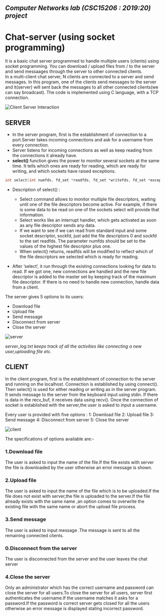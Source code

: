 ## _Computer Networks lab (CSC15206 : 2019:20) project_

# **Chat-server (using socket programming)**
It is a basic chat server programmed to handle multiple users (clients) using socket programming. You can download / upload files from / to the server and send messaages through the server to other connected clients.  
In a multi-client chat server, N clients are connected to a server and send messages. In this program, one of the clients send messages to the server and it(server) will sent back the messages to all other connected clients(we can say broadcast). The code is implemented using C language, with a TCP connection.  

![Client Server Interaction](http://vidyakv.files.wordpress.com/2011/12/cs-120-3-3341.png)

## SERVER
* In the server program, first is the establishment of connection to a port.Server takes incoming connections and ask for a username from every connection.
* Server listens for incoming connections as well as keep reading from the connections it already have. 
* **select()** function gives the power to monitor several sockets at the same time. It tells which ones are ready for reading, which are ready for writing, and which sockets have raised exceptions.
```C
int select(int numfds, fd_set *readfds, fd_set *writefds, fd_set *exceptfds, struct timeval *timeout);
```
* Description of select() :
  * Select command allows to monitor multiple file descriptors, waiting until one of the file descriptors become active.
For example, if there is some data to be read on one of the sockets select will provide that information.
  * Select works like an interrupt handler, which gets activated as soon as any file descriptor sends any data.
  * If we want to see if we can read from standard input and some socket descriptor, sockfd, just add the file descriptors 0 and sockfd to the set readfds. The parameter numfds should be set to the values of the highest file descriptor plus one. 
  * When select() returns, readfds will be modified to reflect which of the file descriptors we selected which is ready for reading. 
  
* After ‘select’, it run through the existing connections looking for data to read. If we got one, new connections are handled and the new file descriptor is added to the master set by keeping track of the maximum file descriptor. If there is no need to handle new connection, handle data from a client. 

The server gives 5 options to its users:
* Download file
* Upload file
* Send message
* Disconnect from server
* Close the server

![server](https://user-images.githubusercontent.com/37210366/64456211-4f7ec980-d10d-11e9-835d-2936bf5e607c.png)

_server_log.txt keeps track of all the activities like connecting a new user,uploading file etc._


## CLIENT
In the client program, first is the establishment of connection to the server and running on the localhost. Connection is established by using connect(). Then select() is used for either reading or writing as in the server program. It sends message to the server from the keyboard input using stdin. If there is data in the recv_buf, it receives data using recv().
Once the connection of socket is established with the server,the user is asked to input a username.

Every user is provided with five options :
1: Download file
2: Upload file
3: Send message
4: Disconnect from server
5: Close the server

![client](https://user-images.githubusercontent.com/37210366/64455790-29a4f500-d10c-11e9-818c-37a9d2b22999.png)

The specifications of options available are:-
### 1.Download file
   The user is asked to input the name of the file.If the file exists with server the file is downloaded by the user otherwise an error message is shown.
   
### 2.Upload file
   The user is asked to input the name of the file which is to be uploaded.If the file does not exist with server,the file is    uploaded to the server.If the file already exists with the same name ,an option comes to overwrite the existing file with  the same name or abort the upload file process.     
   
### 3.Send message
   The user is asked to input message .The message is sent to all the remaining connected clients.
   
### 0.Disconnect from the server
   The user is disconnected from the server and the user leaves the chat server
   
### 4.Close the server
   Only an administrator which has the correct username and password can close the server for all users.To close the server     for all users, server first authenticates the username.If the username matches it asks for a password.If the password is       correct server gets closed for all the users otherwise an error message is displayed stating incorrect password.
